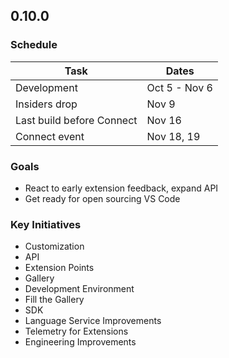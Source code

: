 
## 0.10.0
### Schedule
| Task                      | Dates         |
| ------------------------- | ------------- |
| Development               | Oct 5 - Nov 6 |
| Insiders drop             | Nov 9         | 
| Last build before Connect | Nov 16        |
| Connect event             | Nov 18, 19    |

### Goals
* React to early extension feedback, expand API
* Get ready for open sourcing VS Code

### Key Initiatives
* Customization
* API
* Extension Points
* Gallery
* Development Environment
* Fill the Gallery
* SDK
* Language Service Improvements
* Telemetry for Extensions
* Engineering Improvements